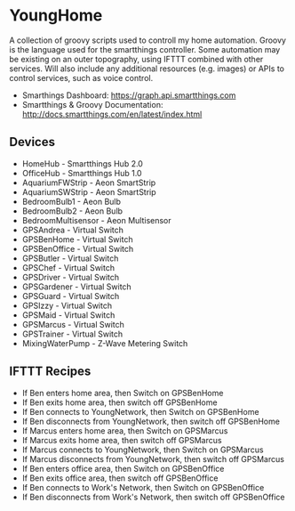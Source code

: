 # YoungHome
A collection of groovy scripts used to controll my home automation.
Groovy is the language used for the smartthings controller.
Some automation may be existing on an outer topography, using IFTTT combined with other services.
Will also include any additional resources (e.g. images) or APIs to control services, such as voice control.

* Smarthings Dashboard: https://graph.api.smartthings.com 
* Smartthings & Groovy Documentation: http://docs.smartthings.com/en/latest/index.html

## Devices
* HomeHub - Smartthings Hub 2.0
* OfficeHub - Smartthings Hub 1.0
* AquariumFWStrip - Aeon SmartStrip
* AquariumSWStrip - Aeon SmartStrip
* BedroomBulb1 - Aeon Bulb
* BedroomBulb2 - Aeon Bulb
* BedroomMultisensor - Aeon Multisensor
* GPSAndrea - Virtual Switch
* GPSBenHome - Virtual Switch
* GPSBenOffice - Virtual Switch
* GPSButler - Virtual Switch
* GPSChef - Virtual Switch
* GPSDriver - Virtual Switch
* GPSGardener - Virtual Switch
* GPSGuard - Virtual Switch
* GPSIzzy - Virtual Switch
* GPSMaid - Virtual Switch
* GPSMarcus - Virtual Switch
* GPSTrainer - Virtual Switch
* MixingWaterPump - Z-Wave Metering Switch

## IFTTT Recipes
* If Ben enters home area, then Switch on GPSBenHome 
* If Ben exits home area, then switch off GPSBenHome
* If Ben connects to YoungNetwork, then Switch on GPSBenHome 
* If Ben disconnects from YoungNetwork, then switch off GPSBenHome
* If Marcus enters home area, then Switch on GPSMarcus 
* If Marcus exits home area, then switch off GPSMarcus
* If Marcus connects to YoungNetwork, then Switch on GPSMarcus 
* If Marcus disconnects from YoungNetwork, then switch off GPSMarcus
* If Ben enters office area, then Switch on GPSBenOffice 
* If Ben exits office area, then switch off GPSBenOffice
* If Ben connects to Work's Network, then Switch on GPSBenOffice 
* If Ben disconnects from Work's Network, then switch off GPSBenOffice
